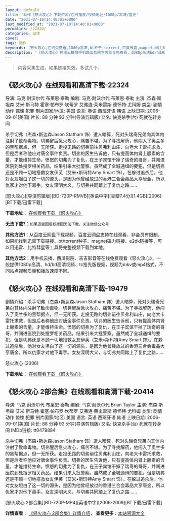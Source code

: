 ```yaml
---
layout: default
title: '动作《怒火攻心》下载资源/在线播放/视频地址/1080p/高清/蓝光'
date: "2021-07-10T14:40:01+0800"
last_modified_at: "2021-07-10T14:40:01+0800"
permalink: /22324/
categories: 动作
cover:
tags: 动作
keywords: '怒火攻心,在线免费看,1080p高清,bt种子,torrent,百度云盘,magnet,磁力链,迅雷下载资源'
description: '《怒火攻心》在线云播放手机西瓜影院吉吉影音免费看，1080p高清bd/hd未删减完整版和tc抢先枪版，mkv/mp4格式，附带bt/torrent种子、magnet/磁力链、百度云盘、网盘资源迅雷下载链接'
---
```


>内容采集生成，如果链接失效，多试几个。


## 《怒火攻心》在线观看和高清下载-22324

导演: 马克·耐沃尔代 布莱恩·泰勒 编剧: 马克·耐沃尔代 布莱恩·泰勒 主演: 杰森·斯坦森 艾米·斯马特 霍塞·帕布罗·坎蒂罗 艾弗连·莱米雷斯 德怀特·尤科姆 类型: 剧情 动作 惊悚 犯罪 制片国家/地区: 美国 语言: 英语 西班牙语 韩语 上映日期: 2006-09-01(美国) 片长: 88 分钟 93 分钟(导演剪辑版) 又名: 快克杀手(台) 死就在转身间

杀手切弗（杰森•斯达森Jason Statham 饰）遭人暗算，死对头瑞奇兄弟向其体内注射了致命毒物。切弗醒后急火攻心，痛苦不堪。为了寻找解药，他闯入了奥兰多的黑帮据点，但一无所获。走投无路的切弗前往贝弗利山庄，向老大卡雷托求救，但是后者称他应对唐金事件负责。切弗的医生告诉他，只有提高体内肾上腺素的含量，才能维持生命。愤怒的切弗为了复仇，在王子宾馆干掉了瑞奇的哥哥，并闯进医院到处搜罗相关药品，结果引来大批警察。虽然成了全城通缉的要犯，但是切弗还是不顾一切地搭救女友伊芙（艾米•斯玛特Amy Smart 饰）。在躲过追杀后，他对女友坦白了这一切的源头，是因为他曾经放过的香港三合会毒品大亨唐金，所以仇家才对他下毒手。女友深明大义，与切弗共同踏上了复仇之路……


[怒火攻心][导演剪辑版][BD-720P-RMVB][英语中字][豆瓣7.4分][1.4GB][2006][BT下载/迅雷下载]

**下载地址**： [在线观看下载 《怒火攻心》](https://www.btdx8.com/torrent/crank_2006.html) 


**无法下载?**：`如果迅雷因版权原因无法下载，关注微信公众号 `

**其他方法1**：从百度云网盘下载视频，百度云网盘支持在线观看，非会员有限制，如果能找到迅雷下载链接、bt/torrent种子、magnet磁力链接、e2dk链接等，可以用迅雷、比特彗星等工具将完整视频下载到本地。

**其他方法2**：用手机云播、西瓜影院、吉吉影音等在线免费观看《怒火攻心》，一般提供1080p高清、hd/bd高清视频、tc抢先版视频，视频为mkv或mp4格式，不同站点视频质量和播放速度不同。


## 《怒火攻心》在线观看和高清下载-19479

剧情介绍：杀手切弗（杰森•斯达森Jason Statham 饰）遭人暗算，死对头瑞奇兄弟向其体内注射了致命毒物。切弗醒后急火攻心，痛苦不堪。为了寻找解药，他闯入了奥兰多的黑帮据点，但一无所获。走投无路的切弗前往贝弗利山庄，向老大卡雷托求救，但是后者称他应对唐金事件负责。切弗的医生告诉他，只有提高体内肾上腺素的含量，才能维持生命。愤怒的切弗为了复仇，在王子宾馆干掉了瑞奇的哥哥，并闯进医院到处搜罗相关药品，结果引来大批警察。虽然成了全城通缉的要犯，但是切弗还是不顾一切地搭救女友伊芙（艾米•斯玛特Amy Smart 饰）。在躲过追杀后，他对女友坦白了这一切的源头，是因为他曾经放过的香港三合会毒品大亨唐金，所以仇家才对他下毒手。女友深明大义，与切弗共同踏上了复仇之路……


怒火攻心 (2006)

**下载地址**： [在线观看下载 《怒火攻心》](https://www.btbtdy.me/btdy/dy2324.html) 


## 《怒火攻心 2部合集》在线观看和高清下载-20414

导演: 马克·耐沃尔代 布莱恩·泰勒 编剧: 马克·耐沃尔代 Brian Taylor 主演: 杰森·斯坦森 艾米·斯马特 霍塞·帕布罗·坎蒂罗 艾弗连·莱米雷斯 德怀特·尤科姆 类型: 剧情 动作 惊悚 犯罪 制片国家/地区: 美国 语言: 英语 西班牙语 韩语 上映日期: 2006-09-01(美国) 片长: 88 分钟 93 分钟(导演剪辑版) 又名: 快克杀手(台) 死就在转身间 IMDb链接: tt0479884

杀手切弗（杰森•斯达森Jason Statham 饰）遭人暗算，死对头瑞奇兄弟向其体内注射了致命毒物。切弗醒后急火攻心，痛苦不堪。为了寻找解药，他闯入了奥兰多的黑帮据点，但一无所获。走投无路的切弗前往贝弗利山庄，向老大卡雷托求救，但是后者称他应对唐金事件负责。切弗的医生告诉他，只有提高体内肾上腺素的含量，才能维持生命。愤怒的切弗为了复仇，在王子宾馆干掉了瑞奇的哥哥，并闯进医院到处搜罗相关药品，结果引来大批警察。虽然成了全城通缉的要犯，但是切弗还是不顾一切地搭救女友伊芙（艾米•斯玛特Amy Smart 饰）。在躲过追杀后，他对女友坦白了这一切的源头，是因为他曾经放过的香港三合会毒品大亨唐金，所以仇家才对他下毒手。女友深明大义，与切弗共同踏上了复仇之路……


[怒火攻心 2部合集][BD-720P-MP4][英语中字][2006-2009][BT下载/迅雷下载]

**详情查看**： [《怒火攻心 2部合集》详情介绍](/movie/20414/)， **查看更多**：[本站资源大全](/movie/t/all/)

